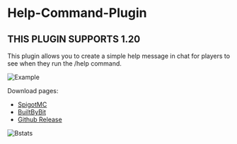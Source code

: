 # Help-Command-Plugin


## THIS PLUGIN SUPPORTS 1.20

This plugin allows you to create a simple help message in chat for players to see when they run the /help command.

![Example](https://i.imgur.com/yKqw3LK.png)

Download pages:
+ [SpigotMC](https://www.spigotmc.org/resources/help-command.102926/)
+ [BuiltByBit](https://builtbybit.com/resources/help-command.28957/)
+ [Github Release](https://github.com/VoidemLIVE/Help-Command-Plugin/releases)

![Bstats](https://bstats.org/signatures/bukkit/Help%20Plugin.svg)
